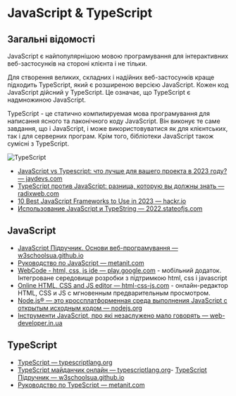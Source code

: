 # JavaScript & TypeScript

## Загальні відомості

JavaScript є найпопулярнішою мовою програмування для інтерактивних веб-застосунків на стороні клієнта і не тільки.  

Для створення великих, складних і надійних веб-застосунків краще підходить TypeScript,
який є розширеною версією JavaScript. Кожен код JavaScript дійсний у TypeScript. Це означає, що TypeScript є надмножиною JavaScript.

TypeScript - це статично компилируемая мова програмування для написання ясного та лаконічного коду JavaScript. Він виконує те саме завдання, що і JavaScript, і може використовуватися як для клієнтських, так і для серверних програм. Крім того, бібліотеки JavaScript також сумісні з TypeScript.

![TypeScript](./assets/what-typescript.png)

- [JavaScript vs Typescript: что лучше для вашего проекта в 2023 году? — jaydevs.com](https://jaydevs.com/javascript-vs-typescript/)
- [TypeScript против JavaScript: разница, которую вы должны знать — radixweb.com](https://radixweb.com/blog/typescript-vs-javascript)
- [10 Best JavaScript Frameworks to Use in 2023 — hackr.io](https://hackr.io/blog/best-javascript-frameworks)
- [Использование JavaScript и TypeString — 2022.stateofjs.com](https://2022.stateofjs.com/ru-RU/usage/)

## JavaScript

- [JavaScript Підручник. Основи веб-програмування — w3schoolsua.github.io](https://w3schoolsua.github.io/js/index.html)
- [Руководство по JavaScript — metanit.com](https://metanit.com/web/javascript/)
- [WebCode - html, css, js ide — play.google.com](https://play.google.com/store/apps/details?id=com.qamar.ide.web) - мобільний додаток. Iнтегроване середовище розробки з підтримкою html, css і javascript 
- [Online HTML, CSS and JS editor — html-css-js.com](https://html-css-js.com/) - онлайн-редактор HTML, CSS и JS с мгновенным предварительным просмотром.
- [Node.js® — это кроссплатформенная среда выполнения JavaScript с открытым исходным кодом — nodejs.org](https://nodejs.org)
- [Інструменти JavaScript, про які незаслужено мало говорять — web-developer.in.ua](https://web-developer.in.ua/assets/articles/js/js-tools/js-tools.html)

## TypeScript

- [TypeScript — typescriptlang.org](https://www.typescriptlang.org)
- [TypeScript майданчик онлайн — typescriptlang.org](https://www.typescriptlang.org/play)- [TypeScript Підручник — w3schoolsua.github.io](https://w3schoolsua.github.io/typescript/index.html)
- [Руководство по TypeScript — metanit.com](https://metanit.com/web/typescript/)


